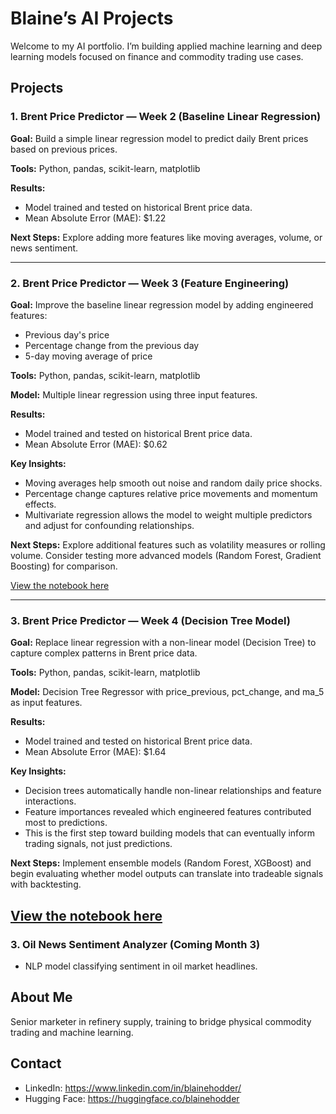 # Blaine’s AI Projects

Welcome to my AI portfolio. I’m building applied machine learning and deep learning models focused on finance and commodity trading use cases.

## Projects

### 1. Brent Price Predictor — Week 2 (Baseline Linear Regression)

**Goal:** Build a simple linear regression model to predict daily Brent prices based on previous prices.

**Tools:** Python, pandas, scikit-learn, matplotlib

**Results:** 
- Model trained and tested on historical Brent price data.
- Mean Absolute Error (MAE): $1.22

**Next Steps:** Explore adding more features like moving averages, volume, or news sentiment.

---

### 2. Brent Price Predictor — Week 3 (Feature Engineering)

**Goal:** Improve the baseline linear regression model by adding engineered features:
- Previous day's price
- Percentage change from the previous day
- 5-day moving average of price

**Tools:** Python, pandas, scikit-learn, matplotlib

**Model:** Multiple linear regression using three input features.

**Results:** 
- Model trained and tested on historical Brent price data.
- Mean Absolute Error (MAE): $0.62

**Key Insights:**
- Moving averages help smooth out noise and random daily price shocks.
- Percentage change captures relative price movements and momentum effects.
- Multivariate regression allows the model to weight multiple predictors and adjust for confounding relationships.

**Next Steps:** Explore additional features such as volatility measures or rolling volume. Consider testing more advanced models (Random Forest, Gradient Boosting) for comparison.

[View the notebook here](Brent_Price_Predictor_Week3.ipynb)

---

### 3. Brent Price Predictor — Week 4 (Decision Tree Model)

**Goal:** Replace linear regression with a non-linear model (Decision Tree) to capture complex patterns in Brent price data.

**Tools:** Python, pandas, scikit-learn, matplotlib

**Model:** Decision Tree Regressor with price_previous, pct_change, and ma_5 as input features.

**Results:** 
- Model trained and tested on historical Brent price data.
- Mean Absolute Error (MAE): $1.64

**Key Insights:**
- Decision trees automatically handle non-linear relationships and feature interactions.
- Feature importances revealed which engineered features contributed most to predictions.
- This is the first step toward building models that can eventually inform trading signals, not just predictions.

**Next Steps:** Implement ensemble models (Random Forest, XGBoost) and begin evaluating whether model outputs can translate into tradeable signals with backtesting.

[View the notebook here](Brent_Price_Predictor_Week4.ipynb)
---

### 3. Oil News Sentiment Analyzer (Coming Month 3)
- NLP model classifying sentiment in oil market headlines.

## About Me

Senior marketer in refinery supply, training to bridge physical commodity trading and machine learning.

## Contact

- LinkedIn: https://www.linkedin.com/in/blainehodder/
- Hugging Face: https://huggingface.co/blainehodder
